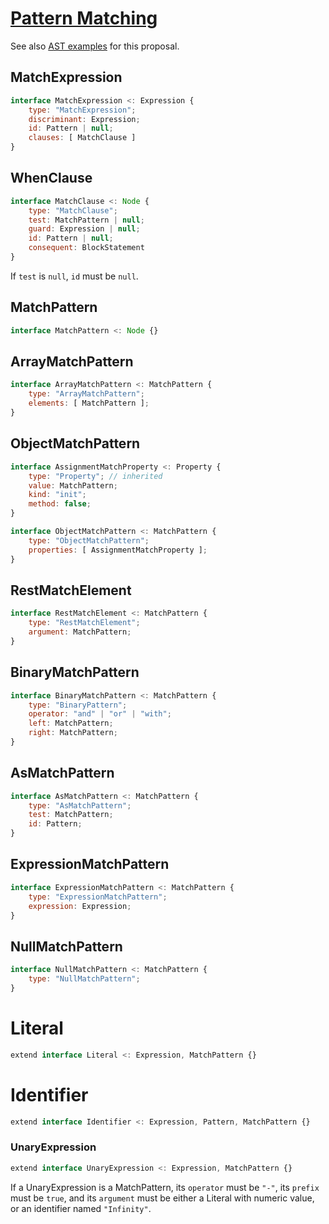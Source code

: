 # [Pattern Matching](proposal-pattern-matching)

See also [AST examples](ast-examples) for this proposal.

## MatchExpression

```js
interface MatchExpression <: Expression {
    type: "MatchExpression";
    discriminant: Expression;
    id: Pattern | null;
    clauses: [ MatchClause ]
}
```

## WhenClause
```js
interface MatchClause <: Node {
    type: "MatchClause";
    test: MatchPattern | null;
    guard: Expression | null;
    id: Pattern | null;
    consequent: BlockStatement
}
```

If `test` is `null`, `id` must be `null`.

## MatchPattern
```js
interface MatchPattern <: Node {}
```

## ArrayMatchPattern
```js
interface ArrayMatchPattern <: MatchPattern {
    type: "ArrayMatchPattern";
    elements: [ MatchPattern ];
}
```

## ObjectMatchPattern
```js
interface AssignmentMatchProperty <: Property {
    type: "Property"; // inherited
    value: MatchPattern;
    kind: "init";
    method: false;
}

interface ObjectMatchPattern <: MatchPattern {
    type: "ObjectMatchPattern";
    properties: [ AssignmentMatchProperty ];
}
```

## RestMatchElement
```js
interface RestMatchElement <: MatchPattern {
    type: "RestMatchElement";
    argument: MatchPattern;
}
```

## BinaryMatchPattern
```js
interface BinaryMatchPattern <: MatchPattern {
    type: "BinaryPattern";
    operator: "and" | "or" | "with";
    left: MatchPattern;
    right: MatchPattern;
}
```

## AsMatchPattern
```js
interface AsMatchPattern <: MatchPattern {
    type: "AsMatchPattern";
    test: MatchPattern;
    id: Pattern;
}
```

## ExpressionMatchPattern
```js
interface ExpressionMatchPattern <: MatchPattern {
    type: "ExpressionMatchPattern";
    expression: Expression;
}
```

## NullMatchPattern
```js
interface NullMatchPattern <: MatchPattern {
    type: "NullMatchPattern";
}
```

# Literal

```js
extend interface Literal <: Expression, MatchPattern {}
```

# Identifier
```js
extend interface Identifier <: Expression, Pattern, MatchPattern {}
```

### UnaryExpression

```js
extend interface UnaryExpression <: Expression, MatchPattern {}
```

If a UnaryExpression is a MatchPattern, its `operator` must be `"-"`, its `prefix` must be `true`, and its `argument` must be either a Literal with numeric value, or an identifier named `"Infinity"`.

[proposal-pattern-matching]: https://tc39.es/proposal-pattern-matching/
[ast-examples]: https://gist.github.com/JLHwung/d2b64364dc63757282cef182367b4e84

